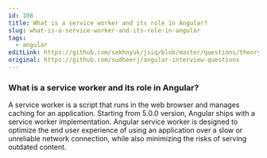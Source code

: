 ```yaml
---
id: 108
title: What is a service worker and its role in Angular?
slug: what-is-a-service-worker-and-its-role-in-angular
tags:
  - angular
editLink: https://github.com/sakhnyuk/jsiq/blob/master/questions/theory/angular/108.md
original: https://github.com/sudheerj/angular-interview-questions
---
```


### What is a service worker and its role in Angular?

A service worker is a script that runs in the web browser and manages caching for an application. Starting from 5.0.0 version, Angular ships with a service worker implementation. Angular service worker is designed to optimize the end user experience of using an application over a slow or unreliable network connection, while also minimizing the risks of serving outdated content.